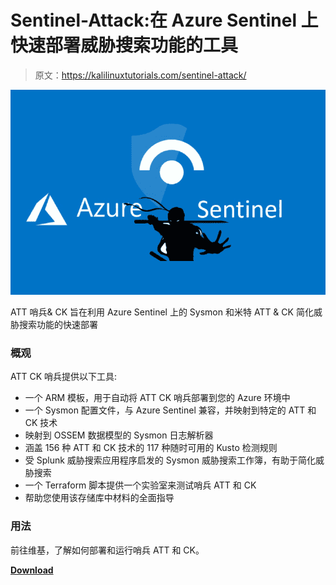 # Sentinel-Attack:在 Azure Sentinel 上快速部署威胁搜索功能的工具

> 原文：<https://kalilinuxtutorials.com/sentinel-attack/>

[![](img//809f0a133c12474547fd6ffdb64daadd.png)](https://blogger.googleusercontent.com/img/b/R29vZ2xl/AVvXsEiTXEQdIjK0V2pstaMj3C8s-2NJJscwQkPdz4iVqxjfjv1XUtg627LPaNKjoWgHwI_FPxRqVLnUCAkrYkhOQGyZWR-uR9L6SA6RJ9GEmNIKlcZBCA55aUKjhI_0GHbGy3BhI4HX-i_2EBEIi7gaQy8rRDDWfAqzz2v2lnHmIrrNpUFiY4YZa-fTLCDW/s728/FWusfANXEAAuJaj.png)

ATT 哨兵& CK 旨在利用 Azure Sentinel 上的 Sysmon 和米特 ATT & CK 简化威胁搜索功能的快速部署

### 概观

ATT CK 哨兵提供以下工具:

*   一个 ARM 模板，用于自动将 ATT CK 哨兵部署到您的 Azure 环境中
*   一个 Sysmon 配置文件，与 Azure Sentinel 兼容，并映射到特定的 ATT 和 CK 技术
*   映射到 OSSEM 数据模型的 Sysmon 日志解析器
*   涵盖 156 种 ATT 和 CK 技术的 117 种随时可用的 Kusto 检测规则
*   受 Splunk 威胁搜索应用程序启发的 Sysmon 威胁搜索工作簿，有助于简化威胁搜索
*   一个 Terraform 脚本提供一个实验室来测试哨兵 ATT 和 CK
*   帮助您使用该存储库中材料的全面指导

### 用法

前往维基，了解如何部署和运行哨兵 ATT 和 CK。

[**Download**](https://github.com/BlueTeamLabs/sentinel-attack)